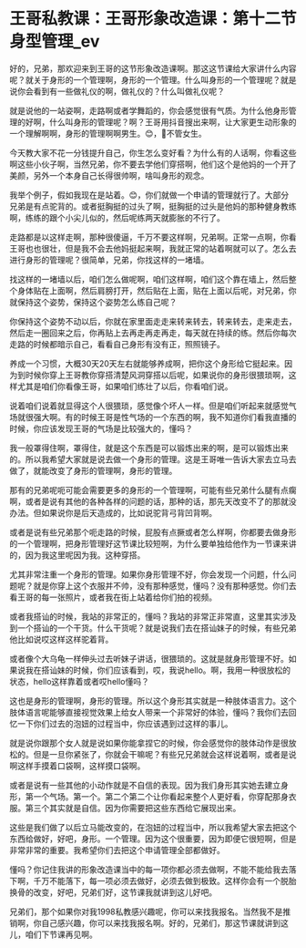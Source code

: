 # 王哥私教课：王哥形象改造课：第十二节 身型管理_ev

好的，兄弟，那欢迎来到王哥的这节形象改造课啊。那这这节课给大家讲什么内容呢？就关于身形的一个管理啊，身形的一个管理。什么叫身形的一个管理呢？就是说你会看到有一些做礼仪的啊，做礼仪的？什么叫做礼仪呢？

就是说他的一站姿啊，走路啊或者学舞蹈的，你会感觉很有气质。为什么他身形管理的好啊，什么叫身形的管理呢？啊？王哥用抖音搜出来啊，让大家更生动形象的一个理解啊啊，身形的管理啊啊男生。😊，🎼不管女生。

今天教大家不花一分钱提升自己，你生怎么变好看？为什么有的人话啊，你看这些啊这些小伙子啊，当然兄弟，你不要去学他们穿搭啊，他们这个是他妈的一个开了美颜，另外一个本身自己长得很帅啊，啥叫身形的观念。

我举个例子，假如我现在是站着。😊，你们就做一个申请的管理就行了。大部分兄弟是有点驼背的。或者挺胸挺的过头了啊，挺胸挺的过头是他妈的那种健身教练啊，练练的跟个小尖儿似的，然后呢练两天就膨胀的不行了。

走路都是以这样走啊，那种很傻逼，千万不要这样啊，兄弟啊。正常一点啊，你看王哥也也很壮，但是我不会去他妈挺起来啊，我就正常的站着啊就可以了。怎么去进行身形的管理呢？很简单，兄弟，你找这样的一堵墙。

找这样的一堵墙以后，咱们怎么做呢啊，咱们这样啊，咱们这个靠在墙上，然后整个身体贴在上面啊，然后肩膀打开，然后贴在上面，贴在上面以后呢，对兄弟，你就保持这个姿势，保持这个姿势怎么练自己呢？

你保持这个姿势不动以后，你就在家里面走走来转来转去，转来转去，走来走去，然后走一圈回来之后，你再贴上去再走再走再走，每天就在持续的练。然后你每次走路的时候都暗示自己，看看自己身形有没有正，照照镜子。

养成一个习惯，大概30天20天左右就能够养成啊，把你这个身形给它挺起来。因为到时候你穿上王哥教你穿搭清楚风洞穿搭以后呢，如果说你的身形很猥琐啊，这样尤其是咱们你看像王哥，如果咱们练壮了以后，你看咱们说。

说着咱们说着就显得这个人很猥琐，感觉像个坏人一样。但是咱们听起来就感觉气场就很强大啊。有的时候王哥是性气场的一个东西的啊，我不知道你们看我直播的时候，你应该发现王哥的气场是比较强大的，懂吗？

我一般罩得住啊，罩得住，就是这个东西是可以锻炼出来的啊，是可以锻炼出来的。所以我希望大家就是说去做一个身形的管理。这是王哥唯一告诉大家去立马去做了，就能改变了身形的管理啊，身形的管理。

那有的兄弟呢呃可能会需要更多的身形的一个管理啊，可能有些兄弟什么腿有点瘸啊，或者是说有其他的各种各样的问题的话，那种的话，那先天改变不了的那就没办法。但如果说你是后天造成的，比如说驼背弓背凹背啊。

或者是说有些兄弟那个呃走路的时候，屁股有点撅或者怎么样啊，你都要去做身形的一个管理啊，把身形管理好这节课比较短啊，为什么要单独给他作为一节课来讲的，因为我这里呢因为我。这种穿搭。

尤其非常注重一个身形的管理。如果你身形管理不好，你会发现一个问题，什么问题呢？就是你穿上这个衣服并不帅，没有那种感觉，懂吗？没有那种感觉。你们去看王哥的每一张照片，或者我在街上站着给你们拍的视频。

或者我搭讪的时候，我站的非常正的，懂吗？我站的非常正非常直，这里其实涉及到一个搭讪的一个干货。什么干货呢？就是说我们去在搭讪妹子的时候，有些兄弟他比如说哎这样这样驼着背。

或者像个大乌龟一样伸头过去听妹子讲话，很猥琐的。这就是就身形管理不好。如果说我在搭讪妹的时候，你们应该看到，哎，我说hello。啊，我用一种很放松的状态，hello这样靠着或者哎hello懂吗？

这也是身形的管理啊，身形的管理。所以这个身形其实就是一种肢体语言力。这个肢体语言呢能够直接视觉效果上给女人带来一个非常好的体验，懂吗？我你们去回忆一下你们过去的泡妞的过程当中，你应该遇到过这样的事儿。

就是说你跟那个女人就是说如果你能拿捏它的时候，你会感觉你的肢体动作是很放松的。但是一旦你紧张了，你就会干嘛呢？有些兄兄弟就会这样说着啊，或者是说啊这样手摸着口袋啊，这样摸口袋啊。

或者是说有一些其他的小动作就是不自信的表现。因为我们身形其实她去建立身形，第一个气场。第一个。第二个第二个让你看起来整个人更好看，你穿配那身衣服。第三个其实就是自信。因为你需要把这些东西给它展现出来。

这些是我们做了以后立马能改变的，在泡妞的过程当中，所以我希望大家去把这个东西给做好，好吧，身形。一个管理。因为这个很重要，因为即便它很短啊，但是非常非常的重要。我希望你们去把这个申请管理全部都做好。

懂吗？你记住我讲的形象改造课当中的每一项你都必须去做啊，不能不能给我去落下啊，千万不能落下，每一项必须去做好，必须去做到极致。这样你会有一个脱胎换骨的改变，好吧，兄弟们好，这节课我就讲到这儿好吧。

兄弟们，那个如果你对我1998私教感兴趣呢，你可以来找我报名。当然我不是推销啊，你自己感兴趣，你可以来找我报名啊。好的，兄弟们，那这节课就讲到这儿，咱们下节课再见啊。

